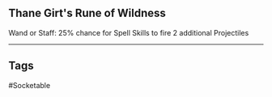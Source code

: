 ## Thane Girt's Rune of Wildness
Wand or Staff: 25% chance for Spell Skills to fire 2 additional Projectiles

---
## Tags
#Socketable
